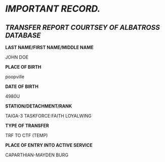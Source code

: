 # ***IMPORTANT RECORD.***

## ***TRANSFER REPORT COURTSEY OF ALBATROSS DATABASE***

**LAST NAME/FIRST NAME/MIDDLE NAME**

JOHN DOE

**PLACE OF BIRTH**

poopville

**DATE OF BIRTH**

4980U

**STATION/DETACHMENT/RANK**

TAIGA-3 TASKFORCE:FAITH LOYALWING

**TYPE OF TRANSFER**

TRF TO CTF (TEMP)

**PLACE OF ENTRY INTO ACTIVE SERVICE**

CAPARTHIAN-MAYDEN BURG
